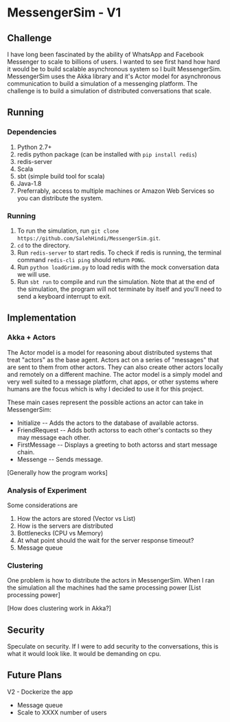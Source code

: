 # MessengerSim - V1

## Challenge
I have long been fascinated by the ability of WhatsApp and Facebook Messenger to scale to billions of users. I wanted to see first hand how hard it would be to build scalable asynchronous system so I built MessengerSim. MessengerSim uses the Akka library and it's Actor model for asynchronous communication to build a simulation of a messenging platform. The challenge is to build a simulation of distributed conversations that scale.

## Running

### Dependencies
1. Python 2.7+
2. redis python package (can be installed with `pip install redis`) 
3. redis-server
4. Scala
5. sbt (simple build tool for scala)
6. Java-1.8
7. Preferrably, access to multiple machines or Amazon Web Services so you can distribute the system.

### Running
1. To run the simulation, run `git clone https://github.com/SalehHindi/MessengerSim.git`.
2. `cd` to the directory. 
3. Run `redis-server` to start redis. To check if redis is running, the terminal command `redis-cli ping` should return `PONG`. 
4. Run `python loadGrimm.py` to load redis with the mock conversation data we will use. 
5. Run `sbt run` to compile and run the simulation. Note that at the end of the simulation, the program will not terminate by itself and you'll need to send a keyboard interrupt to exit.

## Implementation

### Akka + Actors
The Actor model is a model for reasoning about distributed systems that treat "actors" as the base agent. Actors act on a series of "messages" that are sent to them from other actors. They can also create other actors locally and remotely on a different machine. The actor model is a simply model and very well suited to a message platform, chat apps, or other systems where humans are the focus which is why I decided to use it for this project.

These main cases represent the possible actions an actor can take in MessengerSim:
- Initialize -- Adds the actors to the database of available actorss.
- FriendRequest -- Adds both actorss to each other's contacts so they may message each other.
- FirstMessage -- Displays a greeting to both actorss and start message chain.
- Messenge -- Sends message. 

[Generally how the program works]

### Analysis of Experiment
Some considerations are 
1. How the actors are stored (Vector vs List)
2. How is the servers are distributed
3. Bottlenecks (CPU vs Memory)
4. At what point should the wait for the server response timeout?
5. Message queue

### Clustering
One problem is how to distribute the actors in MessengerSim. When I ran the simulation all the machines had the same processing power [List processing power]

[How does clustering work in Akka?]

## Security
Speculate on security. If I were to add security to the conversations, this is what it would look like.
It would be demanding on cpu.

## Future Plans
V2 - Dockerize the app
   - Message queue
   - Scale to XXXX number of users